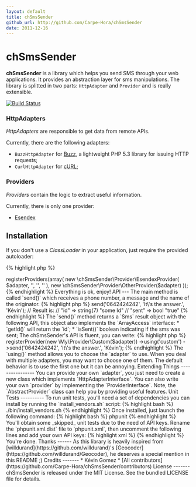 ```yaml
---
layout: default
title: chSmsSender
github_url: http://github.com/Carpe-Hora/chSmsSender
date: 2011-12-16
---
```


chSmsSender
========

**chSmsSender** is a library which helps you send SMS through your web applications.
It provides an abstraction layer for sms manipulations.
The library is splitted in two parts: `HttpAdapter` and `Provider` and is
really extensible.

[![Build
Status](https://secure.travis-ci.org/Carpe-Hora/chSmsSender.png)](http://travis-ci.org/Carpe-Hora/chSmsSender)


### HttpAdapters ###

_HttpAdapters_ are responsible to get data from remote APIs.

Currently, there are the following adapters:

* `BuzzHttpAdapter` for [Buzz](https://github.com/kriswallsmith/Buzz), a
  lightweight PHP 5.3 library for issuing HTTP requests;
* `CurlHttpAdapter` for [cURL](http://php.net/manual/book.curl.php);


### Providers ###

_Providers_ contain the logic to extract useful information.

Currently, there is only one provider:

* [Esendex](http://www.esendex.fr/)

Installation
------------

If you don't use a _ClassLoader_ in your application, just require the provided
autoloader:

{% highlight php %}
<?php

require_once 'src/autoload.php';
{% endhighlight %}

You're done.


Usage
-----

First, you need an `adapter` to query an API:

{% highlight php %}
<?php

$adapter  = new \chSmsSender\HttpAdapter\BuzzHttpAdapter();
{% endhighlight %}

The `BuzzHttpAdapter` is tweakable, actually you can pass a `Browser` object
to this adapter:

{% highlight php %}
<?php

$buzz    = new \Buzz\Browser(new \Buzz\Client\Curl());
$adapter = new \chSmsSender\HttpAdapter\BuzzHttpAdapter($buzz);
{% endhighlight %}

Now, you have to choose your `provider`.

You can use one of the builtin providers or write your own. You can also
register all providers and decide later.
That's we'll do:

{% highlight php %}
<?php

$sender = new \chSmsSender\chSmsSender();
$sender->registerProviders(array(
    new \chSmsSender\Provider\EsendexProvider(
        $adapter, '<ESENDEX_USER>', '<ESENDEX_PASS>', '<ESENDEX_ACCOUNT>'
    ),
    new \chSmsSender\Provider\OtherProvider($adapter)
));
{% endhighlight %}

Everything is ok, enjoy!

API
---

The main method is called `send()` which receives a phone number, a message and
the name of the originator.

{% highlight php %}
<?php

$result = $sender->send('0642424242', 'It\'s the answer.', 'Kévin');
// Result is:
// "id"       => string(7) "some Id"
// "sent"     => bool "true"
{% endhighlight %}

The `send()` method returns a `Sms` result object with the following API, this
object also implements the `ArrayAccess` interface:

* `getId()` will return the `id`;
* `isSent()` boolean indicating if the sms was sent;

The chSmsSender's API is fluent, you can write:

{% highlight php %}
<?php

$result = $sender
    ->registerProvider(new \My\Provider\Custom($adapter))
    ->using('custom')
    ->send('0642424242', 'It\'s the answer.', 'Kévin');
{% endhighlight %}

The `using()` method allows you to choose the `adapter` to use. When you deal
with multiple adapters, you may want to choose one of them. The default
behavior is to use the first one but it can be annoying.


Extending Things
----------------

You can provide your own `adapter`, you just need to create a new class which
implements `HttpAdapterInterface`.

You can also write your own `provider` by implementing the `ProviderInterface`.

Note, the `AbstractProvider` class can help you by providing useful features.


Unit Tests
----------

To run unit tests, you'll need a set of dependencies you can install by
running the `install_vendors.sh` script:

{% highlight bash %}
./bin/install_vendors.sh
{% endhighlight %}

Once installed, just launch the following command:

{% highlight bash %}
phpunit
{% endhighlight %}

You'll obtain some _skipped_ unit tests due to the need of API keys.

Rename the `phpunit.xml.dist` file to `phpunit.xml`, then uncomment the
following lines and add your own API keys:

{% highlight xml %}
<php>
    <!-- <server name="ESENDEX_API_USER" value="Your esendex user" /> -->
    <!-- <server name="ESENDEX_API_PASS" value="Your esendex password" /> -->
    <!-- <server name="ESENDEX_API_ACCOUNT" value="Your esendex account reference" /> -->
</php>
{% endhighlight %}

You're done.


Thanks
------

As this library is heavily inspired from
[willdurand](https://github.com/willdurand)'s
[Geocoder](https://github.com/willdurand/Geocoder), he deserves a
special mention in this README ;)


Credits
-------

* Kévin Gomez <kevin_gomez@carpe-hora.com>
* [All contributors](https://github.com/Carpe-Hora/chSmsSender/contributors)


License
-------

chSmsSender is released under the MIT License. See the bundled LICENSE file for details.

